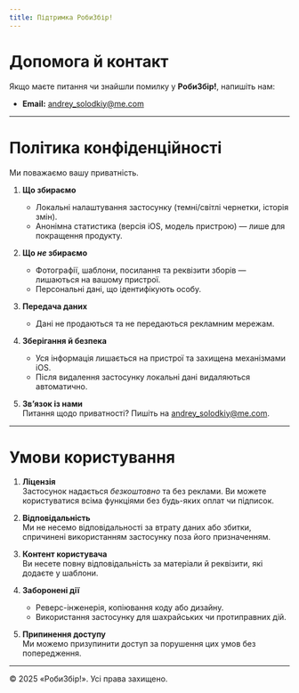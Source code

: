 ```yaml
---
title: Підтримка РобиЗбір!
---
```


# Допомога й контакт

Якщо маєте питання чи знайшли помилку у **РобиЗбір!**, напишіть нам:

- **Email:** [andrey_solodkiy@me.com](mailto:andrey_solodkiy@me.com)  

---

# Політика конфіденційності

Ми поважаємо вашу приватність.

1. **Що збираємо**  
   - Локальні налаштування застосунку (темні/світлі чернетки, історія змін).  
   - Анонімна статистика (версія iOS, модель пристрою) — лише для покращення продукту.  

2. **Що *не* збираємо**  
   - Фотографії, шаблони, посилання та реквізити зборів — лишаються на вашому пристрої.  
   - Персональні дані, що ідентифікують особу.

3. **Передача даних**  
   - Дані не продаються та не передаються рекламним мережам.  

4. **Зберігання й безпека**  
   - Уся інформація лишається на пристрої та захищена механізмами iOS.  
   - Після видалення застосунку локальні дані видаляються автоматично.

5. **Зв’язок із нами**  
   Питання щодо приватності? Пишіть на [andrey_solodkiy@me.com](mailto:andrey_solodkiy@me.com).

---

# Умови користування

1. **Ліцензія**  
   Застосунок надається *безкоштовно* та без реклами. Ви можете користуватися всіма функціями без будь-яких оплат чи підписок.

2. **Відповідальність**  
   Ми не несемо відповідальності за втрату даних або збитки, спричинені використанням застосунку поза його призначенням.

3. **Контент користувача**  
   Ви несете повну відповідальність за матеріали й реквізити, які додаєте у шаблони.

4. **Заборонені дії**  
   - Реверс-інженерія, копіювання коду або дизайну.  
   - Використання застосунку для шахрайських чи протиправних дій.

5. **Припинення доступу**  
   Ми можемо призупинити доступ за порушення цих умов без попередження.

---

© 2025 «РобиЗбір!». Усі права захищено.
